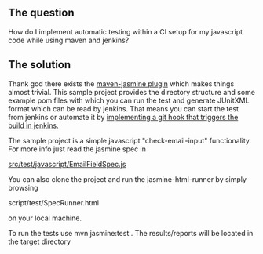 ## The question
How do I implement automatic testing within a CI setup for my javascript code while using maven and jenkins?

## The solution
Thank god there exists the [maven-jasmine plugin](http://searls.github.io/jasmine-maven-plugin/) which makes things almost trivial.
This sample project provides the directory structure and some example pom 
files with which you can run the test and generate JUnitXML format which can be read by jenkins. That means you can start the test from jenkins or
automate it by [implementing a git hook that triggers the build in jenkins.](http://kohsuke.org/2011/12/01/polling-must-die-triggering-jenkins-builds-from-a-git-hook)

The sample project is a simple javascript "check-email-input" functionality. For more info just read the jasmine spec in 

[src/test/javascript/EmailFieldSpec.js](https://github.com/strikos/lifospot/blob/master/ci-javascript-jasmine-maven/src/test/javascript/EmailFieldSpec.js)

You can also clone the project and run the jasmine-html-runner by simply browsing 

script/test/SpecRunner.html

on your local machine.

To run the tests use mvn jasmine:test . The results/reports will be located in the target directory
